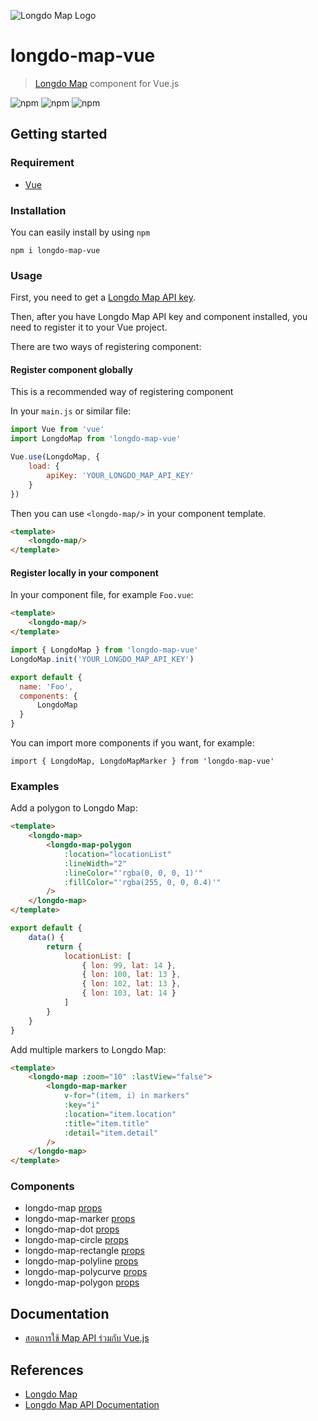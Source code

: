 ![Longdo Map Logo](https://map.longdo.com/themes/longdo/logo.png)

# longdo-map-vue
> [Longdo Map](https://map.longdo.com/) component for Vue.js

![npm](https://img.shields.io/npm/v/longdo-map-vue)
![npm](https://img.shields.io/npm/dt/longdo-map-vue)
![npm](https://img.shields.io/npm/l/longdo-map-vue)

## Getting started

### Requirement
- [Vue](https://github.com/vuejs/vue)

### Installation
You can easily install by using `npm`
```cli
npm i longdo-map-vue
```

### Usage
First, you need to get a [Longdo Map API key](https://map.longdo.com/docs/javascript/getapi). 

Then, after you have Longdo Map API key and component installed, you need to register it to your Vue project.

There are two ways of registering component:

#### Register component globally
This is a recommended way of registering component

In your `main.js` or similar file:
```js
import Vue from 'vue'
import LongdoMap from 'longdo-map-vue'

Vue.use(LongdoMap, {
    load: {
        apiKey: 'YOUR_LONGDO_MAP_API_KEY'
    }
})
```
Then you can use `<longdo-map/>` in your component template.
```html
<template>
    <longdo-map/>
</template>
```

#### Register locally in your component
In your component file, for example `Foo.vue`:
```html
<template>
    <longdo-map/>
</template>
```
```js
import { LongdoMap } from 'longdo-map-vue'
LongdoMap.init('YOUR_LONGDO_MAP_API_KEY')

export default {
  name: 'Foo',
  components: {
      LongdoMap
  }
}
```
You can import more components if you want, for example:

`import { LongdoMap, LongdoMapMarker } from 'longdo-map-vue'`

### Examples
Add a polygon to Longdo Map:

```html
<template>
    <longdo-map>
        <longdo-map-polygon
            :location="locationList"
            :lineWidth="2"
            :lineColor="'rgba(0, 0, 0, 1)'"
            :fillColor="'rgba(255, 0, 0, 0.4)'"
        />
    </longdo-map>
</template>
```
```js
export default {
    data() {
        return {
            locationList: [
                { lon: 99, lat: 14 },
                { lon: 100, lat: 13 },
                { lon: 102, lat: 13 },
                { lon: 103, lat: 14 }
            ]
        }
    }
}
```

Add multiple markers to Longdo Map:

```html
<template>
    <longdo-map :zoom="10" :lastView="false">
        <longdo-map-marker
            v-for="(item, i) in markers"
            :key="i"
            :location="item.location"
            :title="item.title"
            :detail="item.detail"
        />
    </longdo-map>
</template>
```

### Components
* longdo-map [props](http://api.longdo.com/map/doc/ref.php#MapOptions)
* longdo-map-marker [props](http://api.longdo.com/map/doc/ref.php#MarkerOptions)
* longdo-map-dot [props](http://api.longdo.com/map/doc/ref.php#GeometryOptions)
* longdo-map-circle [props](http://api.longdo.com/map/doc/ref.php#GeometryOptions)
* longdo-map-rectangle [props](http://api.longdo.com/map/doc/ref.php#GeometryOptions)
* longdo-map-polyline [props](http://api.longdo.com/map/doc/ref.php#GeometryOptions)
* longdo-map-polycurve [props](http://api.longdo.com/map/doc/ref.php#GeometryOptions)
* longdo-map-polygon [props](http://api.longdo.com/map/doc/ref.php#GeometryOptions)

## Documentation
* [สอนการใช้ Map API ร่วมกับ Vue.js](https://map.longdo.com/blog/2019/12/03/longdo-map-api-vue-js/)

## References
* [Longdo Map](https://map.longdo.com/products)
* [Longdo Map API Documentation](https://map.longdo.com/docs/)
